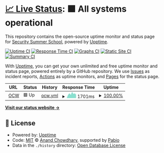 # [📈 Live Status](https://security-summer-school.github.io/upptime): <!--live status--> **🟩 All systems operational**

This repository contains the open-source uptime monitor and status page for [Security Summer School](https://security-summer-school.github.io/), powered by [Upptime](https://github.com/upptime/upptime).

[![Uptime CI](https://github.com/security-summer-school/upptime/workflows/Uptime%20CI/badge.svg)](https://github.com/security-summer-school/upptime/actions?query=workflow%3A%22Uptime+CI%22)
[![Response Time CI](https://github.com/security-summer-school/upptime/workflows/Response%20Time%20CI/badge.svg)](https://github.com/security-summer-school/upptime/actions?query=workflow%3A%22Response+Time+CI%22)
[![Graphs CI](https://github.com/security-summer-school/upptime/workflows/Graphs%20CI/badge.svg)](https://github.com/security-summer-school/upptime/actions?query=workflow%3A%22Graphs+CI%22)
[![Static Site CI](https://github.com/security-summer-school/upptime/workflows/Static%20Site%20CI/badge.svg)](https://github.com/security-summer-school/upptime/actions?query=workflow%3A%22Static+Site+CI%22)
[![Summary CI](https://github.com/security-summer-school/upptime/workflows/Summary%20CI/badge.svg)](https://github.com/security-summer-school/upptime/actions?query=workflow%3A%22Summary+CI%22)

With [Upptime](https://upptime.js.org), you can get your own unlimited and free uptime monitor and status page, powered entirely by a GitHub repository. We use [Issues](https://github.com/security-summer-school/upptime/issues) as incident reports, [Actions](https://github.com/security-summer-school/upptime/actions) as uptime monitors, and [Pages](https://security-summer-school.github.io/upptime) for the status page.

<!--start: status pages-->
<!-- This summary is generated by Upptime (https://github.com/upptime/upptime) -->
<!-- Do not edit this manually, your changes will be overwritten -->
<!-- prettier-ignore -->
| URL | Status | History | Response Time | Uptime |
| --- | ------ | ------- | ------------- | ------ |
| <img alt="" src="https://security.cs.pub.ro/summer-school/wiki/lib/tpl/dokuwiki/images/logo.png" height="13"> [OCW](https://security.cs.pub.ro/summer-school/wiki/) | 🟩 Up | [ocw.yml](https://github.com/security-summer-school/upptime/commits/HEAD/history/ocw.yml) | <details><summary><img alt="Response time graph" src="./graphs/ocw/response-time-week.png" height="20"> 1701ms</summary><br><a href="https://security-summer-school.github.io/upptime/history/ocw"><img alt="Response time 3100" src="https://img.shields.io/endpoint?url=https%3A%2F%2Fraw.githubusercontent.com%2Fsecurity-summer-school%2Fupptime%2FHEAD%2Fapi%2Focw%2Fresponse-time.json"></a><br><a href="https://security-summer-school.github.io/upptime/history/ocw"><img alt="24-hour response time 1443" src="https://img.shields.io/endpoint?url=https%3A%2F%2Fraw.githubusercontent.com%2Fsecurity-summer-school%2Fupptime%2FHEAD%2Fapi%2Focw%2Fresponse-time-day.json"></a><br><a href="https://security-summer-school.github.io/upptime/history/ocw"><img alt="7-day response time 1701" src="https://img.shields.io/endpoint?url=https%3A%2F%2Fraw.githubusercontent.com%2Fsecurity-summer-school%2Fupptime%2FHEAD%2Fapi%2Focw%2Fresponse-time-week.json"></a><br><a href="https://security-summer-school.github.io/upptime/history/ocw"><img alt="30-day response time 1594" src="https://img.shields.io/endpoint?url=https%3A%2F%2Fraw.githubusercontent.com%2Fsecurity-summer-school%2Fupptime%2FHEAD%2Fapi%2Focw%2Fresponse-time-month.json"></a><br><a href="https://security-summer-school.github.io/upptime/history/ocw"><img alt="1-year response time 3100" src="https://img.shields.io/endpoint?url=https%3A%2F%2Fraw.githubusercontent.com%2Fsecurity-summer-school%2Fupptime%2FHEAD%2Fapi%2Focw%2Fresponse-time-year.json"></a></details> | <details><summary><a href="https://security-summer-school.github.io/upptime/history/ocw">100.00%</a></summary><a href="https://security-summer-school.github.io/upptime/history/ocw"><img alt="All-time uptime 86.44%" src="https://img.shields.io/endpoint?url=https%3A%2F%2Fraw.githubusercontent.com%2Fsecurity-summer-school%2Fupptime%2FHEAD%2Fapi%2Focw%2Fuptime.json"></a><br><a href="https://security-summer-school.github.io/upptime/history/ocw"><img alt="24-hour uptime 100.00%" src="https://img.shields.io/endpoint?url=https%3A%2F%2Fraw.githubusercontent.com%2Fsecurity-summer-school%2Fupptime%2FHEAD%2Fapi%2Focw%2Fuptime-day.json"></a><br><a href="https://security-summer-school.github.io/upptime/history/ocw"><img alt="7-day uptime 100.00%" src="https://img.shields.io/endpoint?url=https%3A%2F%2Fraw.githubusercontent.com%2Fsecurity-summer-school%2Fupptime%2FHEAD%2Fapi%2Focw%2Fuptime-week.json"></a><br><a href="https://security-summer-school.github.io/upptime/history/ocw"><img alt="30-day uptime 100.00%" src="https://img.shields.io/endpoint?url=https%3A%2F%2Fraw.githubusercontent.com%2Fsecurity-summer-school%2Fupptime%2FHEAD%2Fapi%2Focw%2Fuptime-month.json"></a><br><a href="https://security-summer-school.github.io/upptime/history/ocw"><img alt="1-year uptime 86.44%" src="https://img.shields.io/endpoint?url=https%3A%2F%2Fraw.githubusercontent.com%2Fsecurity-summer-school%2Fupptime%2FHEAD%2Fapi%2Focw%2Fuptime-year.json"></a></details>

<!--end: status pages-->

[**Visit our status website →**](https://security-summer-school.github.io/upptime)

## 📄 License

- Powered by: [Upptime](https://github.com/upptime/upptime)
- Code: [MIT](./LICENSE) © [Anand Chowdhary](https://anandchowdhary.com), supported by [Pabio](https://pabio.com)
- Data in the `./history` directory: [Open Database License](https://opendatacommons.org/licenses/odbl/1-0/)
